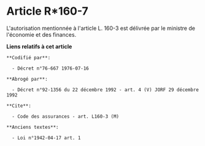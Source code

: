 # Article R*160-7

L'autorisation mentionnée à l'article L. 160-3 est délivrée par le ministre de l'économie et des finances.

**Liens relatifs à cet article**

	**Codifié par**:

	  - Décret n°76-667 1976-07-16

	**Abrogé par**:

	  - Décret n°92-1356 du 22 décembre 1992 - art. 4 (V) JORF 29 décembre 1992

	**Cite**:

	  - Code des assurances - art. L160-3 (M)

	**Anciens textes**:

	  - Loi n°1942-04-17 art. 1
